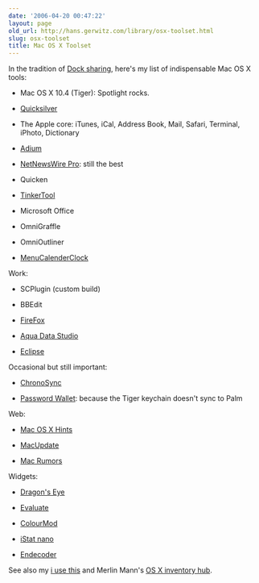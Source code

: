```yaml
---
date: '2006-04-20 00:47:22'
layout: page
old_url: http://hans.gerwitz.com/library/osx-toolset.html
slug: osx-toolset
title: Mac OS X Toolset
---
```


In the tradition of [Dock sharing][1], here's my list of indispensable Mac OS X tools:


   [1]: /2003/10/01/ill-show-you-mine.html



  * Mac OS X 10.4 (Tiger): Spotlight rocks.


  * [Quicksilver][2]


  * The Apple core: iTunes, iCal, Address Book, Mail, Safari, Terminal, iPhoto, Dictionary


  * [Adium][3]


  * [NetNewsWire Pro][4]: still the best


  * Quicken


  * [TinkerTool][5]


  * Microsoft Office


  * OmniGraffle


  * OmniOutliner


  * [MenuCalenderClock][6]

Work:


  * SCPlugin (custom build)


  * BBEdit


  * [FireFox][7]


  * [Aqua Data Studio][8]


  * [Eclipse][9]

Occasional but still important:


  * [ChronoSync][10]


  * [Password Wallet][11]: because the Tiger keychain doesn't sync to Palm

Web:


  * [Mac OS X Hints][12]


  * [MacUpdate][13]


  * [Mac Rumors][14]

Widgets:


  * [Dragon's Eye][15]


  * [Evaluate][16]


  * [ColourMod][17]


  * [iStat nano][18]


  * [Endecoder][19]

See also my [i use this][20] and Merlin Mann's [OS X inventory hub][21].


   [2]: http://quicksilver.blacktree.com/
   [3]: http://www.adiumx.com/
   [4]: http://ranchero.com/netnewswire/
   [5]: http://www.bresink.com/osx/TinkerTool.html
   [6]: http://www.objectpark.net/mcc.html
   [7]: http://www.mozilla.org/products/firefox/
   [8]: http://www.aquafold.com/
   [9]: http://www.eclipse.org/
   [10]: http://www.econtechnologies.com/site/Pages/ChronoSync/chrono_overview.html
   [11]: http://www.selznick.com/products/passwordwallet/
   [12]: http://www.macosxhints.com/
   [13]: http://www.macupdate.com/
   [14]: http://www.macrumors.com/
   [15]: http://widgets.yahoo.com/gallery/view.php?widget=26653
   [16]: http://equinox.unr.edu/~caleb/val.html
   [17]: http://www.colourmod.com/dashboard/
   [18]: http://www.islayer.com/viewWidget.php?id=21
   [19]: http://www.apple.com/downloads/dashboard/calculate_convert/theendecoder.html
   [20]: http://osx.iusethis.com/user/gerwitz
   [21]: http://www.43folders.com/2004/09/osx_inventories.html

